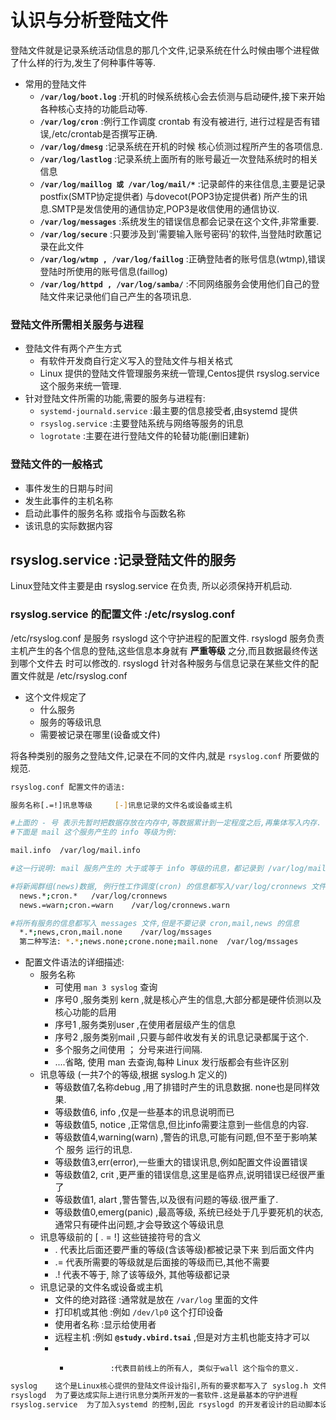 # 认识与分析登陆文件
登陆文件就是记录系统活动信息的那几个文件,记录系统在什么时候由哪个进程做了什么样的行为,发生了何种事件等等.
- 常用的登陆文件
  - **`/var/log/boot.log`**  :开机的时候系统核心会去侦测与启动硬件,接下来开始各种核心支持的功能启动等.
  - **`/var/log/cron`**  :例行工作调度 crontab 有没有被进行, 进行过程是否有错误,/etc/crontab是否撰写正确.
  - **`/var/log/dmesg`** :记录系统在开机的时候 核心侦测过程所产生的各项信息.
  - **`/var/log/lastlog`** :记录系统上面所有的账号最近一次登陆系统时的相关信息
  - **`/var/log/maillog 或 /var/log/mail/*`** :记录邮件的来往信息,主要是记录 postfix(SMTP协定提供者) 与dovecot(POP3协定提供者) 所产生的讯息.SMTP是发信使用的通信协定,POP3是收信使用的通信协议.
  - **`/var/log/messages`** :系统发生的错误信息都会记录在这个文件,非常重要.
  - **`/var/log/secure`**  :只要涉及到'需要输入账号密码'的软件,当登陆时欧蕙记录在此文件
  - **`/var/log/wtmp , /var/log/faillog`** :正确登陆者的账号信息(wtmp),错误登陆时所使用的账号信息(faillog)
  - **`/var/log/httpd , /var/log/samba/`** :不同网络服务会使用他们自己的登陆文件来记录他们自己产生的各项讯息.

### 登陆文件所需相关服务与进程
- 登陆文件有两个产生方式
  - 有软件开发商自行定义写入的登陆文件与相关格式
  - Linux 提供的登陆文件管理服务来统一管理,Centos提供 rsyslog.service 这个服务来统一管理.
- 针对登陆文件所需的功能,需要的服务与进程有:
  - `systemd-journald.service`  :最主要的信息接受者,由systemd 提供
  - `rsyslog.service`  :主要登陆系统与网络等服务的讯息
  - `logrotate`  :主要在进行登陆文件的轮替功能(删旧建新)

###  登陆文件的一般格式
- 事件发生的日期与时间
- 发生此事件的主机名称
- 启动此事件的服务名称 或指令与函数名称
- 该讯息的实际数据内容

## rsyslog.service :记录登陆文件的服务
Linux登陆文件主要是由 rsyslog.service 在负责, 所以必须保持开机启动.

### rsyslog.service 的配置文件 :/etc/rsyslog.conf
/etc/rsyslog.conf 是服务 rsyslogd 这个守护进程的配置文件.
rsyslogd 服务负责主机产生的各个信息的登陆,这些信息本身就有 **严重等级** 之分,而且数据最终传送到哪个文件去 时可以修改的.
rsyslogd 针对各种服务与信息记录在某些文件的配置文件就是 /etc/rsyslog.conf
- 这个文件规定了
  - 什么服务
  - 服务的等级讯息
  - 需要被记录在哪里(设备或文件)

将各种类别的服务之登陆文件,记录在不同的文件内,就是 `rsyslog.conf` 所要做的规范.

```bash
rsyslog.conf 配置文件的语法:

服务名称[.=!]讯息等级     [-]讯息记录的文件名或设备或主机

#上面的 - 号 表示先暂时把数据存放在内存中,等数据累计到一定程度之后,再集体写入内存.
#下面是 mail 这个服务产生的 info 等级为例:

mail.info  /var/log/mail.info

#这一行说明: mail 服务产生的 大于或等于 info 等级的讯息，都记录到 /var/log/mail.info文件中.

#将新闻群组(news)数据, 例行性工作调度(cron) 的信息都写入/var/log/cronnews 文件中,但是这两个程序的警告讯息都记录在 /var/log/cronnews.warn中
  news.*;cron.*   /var/log/cronnews
  news.=warn;cron.=warn    /var/log/cronnews.warn

#将所有服务的信息都写入 messages 文件,但是不要记录 cron,mail,news 的信息
  *.*;news,cron,mail.none    /var/log/mssages
  第二种写法: *.*;news.none;crone.none;mail.none  /var/log/mssages
```
- 配置文件语法的详细描述:
  - 服务名称
    - 可使用 `man 3 syslog` 查询
	- 序号0 ,服务类别 kern ,就是核心产生的信息,大部分都是硬件侦测以及核心功能的启用
	- 序号1 ,服务类别user ,在使用者层级产生的信息
	- 序号2 ,服务类别mail ,只要与邮件收发有关的讯息记录都属于这个.
    - 多个服务之间使用 ； 分号来进行间隔.
	-  ....省略, 使用 man 去查询,每种 Linux 发行版都会有些许区别
  - 讯息等级  (一共7个的等级,根据 syslog.h 定义的)
    - 等级数值7,名称debug ,用了排错时产生的讯息数据. none也是同样效果.
	- 等级数值6,     info ,仅是一些基本的讯息说明而已
	- 等级数值5,   notice ,正常信息,但比info需要注意到一些信息的内容.
	- 等级数值4,warning(warn) ,警告的讯息,可能有问题,但不至于影响某个 服务 运行的讯息.
	- 等级数值3,err(error),一些重大的错误讯息,例如配置文件设置错误
	- 等级数值2,     crit ,更严重的错误信息,这里是临界点,说明错误已经很严重了
	- 等级数值1,    alart ,警告警告,以及很有问题的等级.很严重了.
	- 等级数值0,emerg(panic) ,最高等级, 系统已经处于几乎要死机的状态,通常只有硬件出问题,才会导致这个等级讯息
  - 讯息等级前的 [ . = !] 这些链接符号的含义
    - .   代表比后面还要严重的等级(含该等级)都被记录下来 到后面文件内
	- .=  代表所需要的等级就是后面接的等级而已,其他不需要
	- .!  代表不等于, 除了该等级外, 其他等级都记录
  - 讯息记录的文件名或设备或主机
    - 文件的绝对路径 :通常就是放在 `/var/log` 里面的文件
	- 打印机或其他   :例如 `/dev/lp0` 这个打印设备
	- 使用者名称     :显示给使用者
    - 远程主机       :例如 **`@study.vbird.tsai`** ,但是对方主机也能支持才可以
	- *              :代表目前线上的所有人, 类似于wall 这个指令的意义.
```bash
syslog    这个是Linux核心提供的登陆文件设计指引,所有的要求都写入了 syslog.h 文件中.(开发与登陆文件有关的软件)
rsyslogd  为了要达成实际上进行讯息分类所开发的一套软件.这是最基本的守护进程
rsyslog.service  为了加入systemd 的控制,因此 rsyslogd 的开发者设计的启动脚本设置
```




